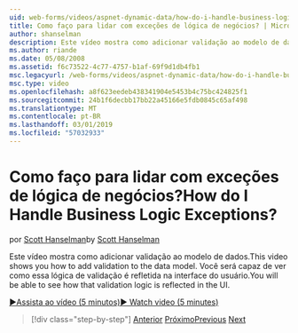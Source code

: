 ```yaml
---
uid: web-forms/videos/aspnet-dynamic-data/how-do-i-handle-business-logic-exceptions
title: Como faço para lidar com exceções de lógica de negócios? | Microsoft Docs
author: shanselman
description: Este vídeo mostra como adicionar validação ao modelo de dados. Você será capaz de ver como essa lógica de validação é refletida na interface do usuário.
ms.author: riande
ms.date: 05/08/2008
ms.assetid: f6c73522-4c77-4757-b1af-69f9d1db4fb1
msc.legacyurl: /web-forms/videos/aspnet-dynamic-data/how-do-i-handle-business-logic-exceptions
msc.type: video
ms.openlocfilehash: a8f623eedeb438341904e5453b4c75bc424825f1
ms.sourcegitcommit: 24b1f6decbb17bb22a45166e5fdb0845c65af498
ms.translationtype: MT
ms.contentlocale: pt-BR
ms.lasthandoff: 03/01/2019
ms.locfileid: "57032933"
---
```

<a name="how-do-i-handle-business-logic-exceptions"></a><span data-ttu-id="4eb1f-105">Como faço para lidar com exceções de lógica de negócios?</span><span class="sxs-lookup"><span data-stu-id="4eb1f-105">How do I Handle Business Logic Exceptions?</span></span>
====================
<span data-ttu-id="4eb1f-106">por [Scott Hanselman](https://github.com/shanselman)</span><span class="sxs-lookup"><span data-stu-id="4eb1f-106">by [Scott Hanselman](https://github.com/shanselman)</span></span>

<span data-ttu-id="4eb1f-107">Este vídeo mostra como adicionar validação ao modelo de dados.</span><span class="sxs-lookup"><span data-stu-id="4eb1f-107">This video shows you how to add validation to the data model.</span></span> <span data-ttu-id="4eb1f-108">Você será capaz de ver como essa lógica de validação é refletida na interface do usuário.</span><span class="sxs-lookup"><span data-stu-id="4eb1f-108">You will be able to see how that validation logic is reflected in the UI.</span></span>

[<span data-ttu-id="4eb1f-109">&#9654;Assista ao vídeo (5 minutos)</span><span class="sxs-lookup"><span data-stu-id="4eb1f-109">&#9654; Watch video (5 minutes)</span></span>](https://channel9.msdn.com/Blogs/ASP-NET-Site-Videos/how-do-i-handle-business-logic-exceptions)

> [!div class="step-by-step"]
> <span data-ttu-id="4eb1f-110">[Anterior](how-do-i-change-how-my-fields-render.md)
> [Próximo](how-do-i-make-custom-pages.md)</span><span class="sxs-lookup"><span data-stu-id="4eb1f-110">[Previous](how-do-i-change-how-my-fields-render.md)
[Next](how-do-i-make-custom-pages.md)</span></span>
